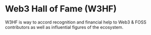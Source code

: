 # Web3 Hall of Fame (W3HF)
W3HF is way to accord recognition and financial help to Web3 & FOSS
contributors as well as influential figures of the ecosystem.
